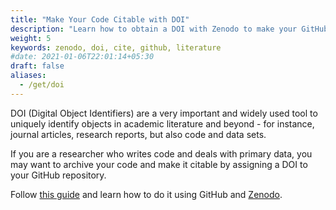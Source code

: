 ```yaml
---
title: "Make Your Code Citable with DOI"
description: "Learn how to obtain a DOI with Zenodo to make your GitHub repository citable in academic literature."
weight: 5
keywords: zenodo, doi, cite, github, literature
#date: 2021-01-06T22:01:14+05:30
draft: false
aliases:
  - /get/doi
---
```


DOI (Digital Object Identifiers) are a very important and widely used tool to uniquely identify objects in academic literature and beyond - for instance, journal articles, research reports, but also code and data sets.

If you are a researcher who writes code and deals with primary data, you may want to archive your code and make it citable by assigning a DOI to your GitHub repository.

Follow [this guide](https://guides.github.com/activities/citable-code/) and learn how to do it using GitHub and [Zenodo](https://zenodo.org/about).
